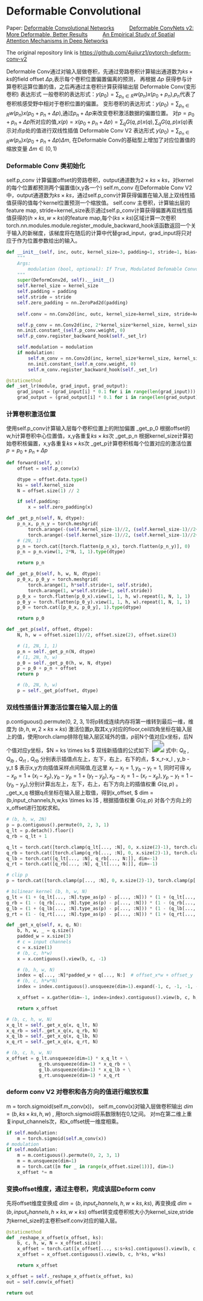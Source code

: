 # Deformable Convolutional

Paper: [Deformable Convolutional Networks](https://arxiv.org/pdf/1703.06211.pdf)
$\qquad$ [Deformable ConvNets v2: More Deformable, Better Results](https://arxiv.org/pdf/1811.11168.pdf)
$\qquad$ [An Empirical Study of Spatial Attention Mechanisms in Deep Networks](https://arxiv.org/pdf/1904.05873.pdf)

The original repository link is https://github.com/4uiiurz1/pytorch-deform-conv-v2

Deformable Conv通过对输入层做卷积，先通过旁路卷积计算输出通道数为$ks \times ks$的field offset $\Delta p$,表示每个卷积位置偏置偏离的预测，
再根据 $\Delta p$ 获得参与计算卷积运算位置的值，之后再通过主卷积计算获得输出层
Deformable Conv(变形卷积) 表达形式
一般卷积的表达形式：$y(p_0) = \sum_{p_n\in R}w(p_n)x(p_0 + p_n)$,$p_n$代表了卷积核感受野中相对于卷积位置的偏置。
变形卷积的表达形式：$y(p_0) = \sum_{p_n\in R}w(p_n)x(p_0 + p_n + \Delta p)$,通过$p_n+\Delta p$来改变卷积激活数据的偏置位置。
对$p = p_0 + p_n + \Delta p$所对应的值,$x(p) = x(p_0 + p_n + \Delta p) = \sum_{q}G(q,p)x(q),\sum_{q}G(q,p)x(q)$表示对点p处的值进行双线性插值
Deformable Conv V2 表达形式 $y(p_0) = \sum_{p_n\in R}w(p_n)x(p_0 + p_n + \Delta p)\Delta m$, 在Deformable Conv的基础型上增加了对应位置值的缩放变量 $\Delta m \in (0,1)$

### Deformable Conv 类初始化
self.p_conv 计算偏置offset的旁路卷积，output通道数为$2 \times ks \times ks$，对kernel的每个位置都预测两个偏置值(x,y各一个)
self.m_conv 在Deformable Conv V2中，output通道数为$ks \times ks$，通过self.p_conv计算获得偏置在输入层上双线性插值获得的值每个kernel位置预测一个缩放值。
self.conv 主卷积，计算输出层的feature map, stride=kernel_size表示通过self.p_conv计算获得偏置再双线性插值获得的$(h \times ks,w\times ks)$的feature map,每个$(ks \times ks)$区域计算一次卷积
torch.nn.modules.module.register_module_backward_hook该函数返回一个关于输入的新梯度，该梯度将在随后的计算中代替grad_input，grad_input将只对应于作为位置参数给出的输入。
```python
def __init__(self, inc, outc, kernel_size=3, padding=1, stride=1, bias=None, modulation=False):
    """
    Args:
        modulation (bool, optional): If True, Modulated Defomable Convolution (Deformable ConvNets v2).
    """
    super(DeformConv2d, self).__init__()
    self.kernel_size = kernel_size
    self.padding = padding
    self.stride = stride
    self.zero_padding = nn.ZeroPad2d(padding)
    
    self.conv = nn.Conv2d(inc, outc, kernel_size=kernel_size, stride=kernel_size, bias=bias)

    self.p_conv = nn.Conv2d(inc, 2*kernel_size*kernel_size, kernel_size=3, padding=1, stride=stride)
    nn.init.constant_(self.p_conv.weight, 0)
    self.p_conv.register_backward_hook(self._set_lr)

    self.modulation = modulation
    if modulation:
        self.m_conv = nn.Conv2d(inc, kernel_size*kernel_size, kernel_size=3, padding=1, stride=stride)
        nn.init.constant_(self.m_conv.weight, 0)
        self.m_conv.register_backward_hook(self._set_lr)

@staticmethod
def _set_lr(module, grad_input, grad_output):
    grad_input = (grad_input[i] * 0.1 for i in range(len(grad_input)))
    grad_output = (grad_output[i] * 0.1 for i in range(len(grad_output)))
```

### 计算卷积激活位置
使用self.p_conv计算输入层每个卷积位置上的附加偏置
_get_p_0 根据offset的w,h计算卷积中心位置值，x,y各重复$ks \times ks$次
_get_p_n 根据kernel_size计算初始卷积核偏置，x,y各重复$ks \times ks$次
_get_p计算卷积核每个位置对应的激活位置$p = p_0 + p_n + \Delta p$
```python
def forward(self, x):
    offset = self.p_conv(x)

    dtype = offset.data.type()
    ks = self.kernel_size
    N = offset.size(1) // 2

    if self.padding:
        x = self.zero_padding(x)

def _get_p_n(self, N, dtype):
    p_n_x, p_n_y = torch.meshgrid(
        torch.arange(-(self.kernel_size-1)//2, (self.kernel_size-1)//2+1),
        torch.arange(-(self.kernel_size-1)//2, (self.kernel_size-1)//2+1))
    # (2N, 1)
    p_n = torch.cat([torch.flatten(p_n_x), torch.flatten(p_n_y)], 0)
    p_n = p_n.view(1, 2*N, 1, 1).type(dtype)

    return p_n

def _get_p_0(self, h, w, N, dtype):
    p_0_x, p_0_y = torch.meshgrid(
        torch.arange(1, h*self.stride+1, self.stride),
        torch.arange(1, w*self.stride+1, self.stride))
    p_0_x = torch.flatten(p_0_x).view(1, 1, h, w).repeat(1, N, 1, 1)
    p_0_y = torch.flatten(p_0_y).view(1, 1, h, w).repeat(1, N, 1, 1)
    p_0 = torch.cat([p_0_x, p_0_y], 1).type(dtype)

    return p_0

def _get_p(self, offset, dtype):
    N, h, w = offset.size(1)//2, offset.size(2), offset.size(3)

    # (1, 2N, 1, 1)
    p_n = self._get_p_n(N, dtype)
    # (1, 2N, h, w)
    p_0 = self._get_p_0(h, w, N, dtype)
    p = p_0 + p_n + offset
    return p

    # (b, 2N, h, w)
    p = self._get_p(offset, dtype)
```

### 双线性插值计算激活位置在输入层上的值
p.contiguous().permute(0, 2, 3, 1)将p转成连续内存将第一维转到最后一维，维度为 $(b,h,w,2 \times ks \times ks)$
激活位置$p$,取其x,y对应的floor,ceil四角坐标在输入层上的值，使用torch.clamp排除在输入层区域外的值，$p$前N个值对应x坐标，后N个值对应y坐标，$N = ks \times ks $
双线新插值的公式如下:
<image src="./images/linear_ interpolation_formula.svg" style="zoom:200%">
式中: $Q_{lt}$ , $Q_{lb}$ , $Q_{rt}$ , $Q_{rb}$ 分别表示插值点左上，左下，右上，右下的点，$ x_r-x_l , y_b - y_t $ 表示x,y方向插值采样点间隔值,在这里 $x_r-x_l=1,y_b-y_t=1$, 
同时可得 $x_r-x_p = 1 + (x_l-x_p), y_b-y_p = 1 + (y_t - y_p), x_p-x_l=1-(x_r-x_p), y_p-y_t=1-(y_b-y_p)$,分别计算出左上，左下，右上，右下方向上的插值权重 $G(q,p)$ 。
_get_x_q 根据q点坐标在输入层上取值，得到x_offset, $ dim = (b,input_channels,h,w,ks \times ks )$ , 根据插值权重 $G(q,p)$ 对各个方向上的x_offset进行加权求和。

``` python
# (b, h, w, 2N)
p = p.contiguous().permute(0, 2, 3, 1)
q_lt = p.detach().floor()
q_rb = q_lt + 1

q_lt = torch.cat([torch.clamp(q_lt[..., :N], 0, x.size(2)-1), torch.clamp(q_lt[..., N:], 0, x.size(3)-1)], dim=-1).long()
q_rb = torch.cat([torch.clamp(q_rb[..., :N], 0, x.size(2)-1), torch.clamp(q_rb[..., N:], 0, x.size(3)-1)], dim=-1).long()
q_lb = torch.cat([q_lt[..., :N], q_rb[..., N:]], dim=-1)
q_rt = torch.cat([q_rb[..., :N], q_lt[..., N:]], dim=-1)

# clip p
p = torch.cat([torch.clamp(p[..., :N], 0, x.size(2)-1), torch.clamp(p[..., N:], 0, x.size(3)-1)], dim=-1)

# bilinear kernel (b, h, w, N)
g_lt = (1 + (q_lt[..., :N].type_as(p) - p[..., :N])) * (1 + (q_lt[..., N:].type_as(p) - p[..., N:]))
g_rb = (1 - (q_rb[..., :N].type_as(p) - p[..., :N])) * (1 - (q_rb[..., N:].type_as(p) - p[..., N:]))
g_lb = (1 + (q_lb[..., :N].type_as(p) - p[..., :N])) * (1 - (q_lb[..., N:].type_as(p) - p[..., N:]))
g_rt = (1 - (q_rt[..., :N].type_as(p) - p[..., :N])) * (1 + (q_rt[..., N:].type_as(p) - p[..., N:]))

def _get_x_q(self, x, q, N):
    b, h, w, _ = q.size()
    padded_w = x.size(3)
    # c = input channels
    c = x.size(1)
    # (b, c, h*w)
    x = x.contiguous().view(b, c, -1)

    # (b, h, w, N)
    index = q[..., :N]*padded_w + q[..., N:]  # offset_x*w + offset_y
    # (b, c, h*w*N)
    index = index.contiguous().unsqueeze(dim=1).expand(-1, c, -1, -1, -1).contiguous().view(b, c, -1)

    x_offset = x.gather(dim=-1, index=index).contiguous().view(b, c, h, w, N)

    return x_offset

# (b, c, h, w, N)
x_q_lt = self._get_x_q(x, q_lt, N)
x_q_rb = self._get_x_q(x, q_rb, N)
x_q_lb = self._get_x_q(x, q_lb, N)
x_q_rt = self._get_x_q(x, q_rt, N)

# (b, c, h, w, N)
x_offset = g_lt.unsqueeze(dim=1) * x_q_lt + \
            g_rb.unsqueeze(dim=1) * x_q_rb + \
            g_lb.unsqueeze(dim=1) * x_q_lb + \
            g_rt.unsqueeze(dim=1) * x_q_rt
```

### deform conv V2 对卷积和各方向的值进行缩放权重
m = torch.sigmoid(self.m_conv(x))， self.m_conv(x)对输入层做卷积输出 $dim=(b,ks \times ks, h, w)$ , 用torch.sigmoid将系数限制在0,1之间。
对m在第二维上重复input_channels次，和x_offset统一维度相乘。
```python
if self.modulation:
    m = torch.sigmoid(self.m_conv(x))
# modulation
if self.modulation:
    m = m.contiguous().permute(0, 2, 3, 1)
    m = m.unsqueeze(dim=1)
    m = torch.cat([m for _ in range(x_offset.size(1))], dim=1)
    x_offset *= m
```

### 变换offset维度，通过主卷积，完成该层Deform conv
先将offset维度变换成 $dim = (b, input_channels, h, w \times ks, ks)$, 再变换成 $dim = (b, input_channels, h \times ks, w \times ks)$
offset转变成卷积核大小为kernel_size,stride为kernel_size的主卷积self.conv对应的输入层。
```python
@staticmethod
def _reshape_x_offset(x_offset, ks):
    b, c, h, w, N = x_offset.size()
    x_offset = torch.cat([x_offset[..., s:s+ks].contiguous().view(b, c, h, w*ks) for s in range(0, N, ks)], dim=-1)
    x_offset = x_offset.contiguous().view(b, c, h*ks, w*ks)

    return x_offset

x_offset = self._reshape_x_offset(x_offset, ks)
out = self.conv(x_offset)

return out
```
